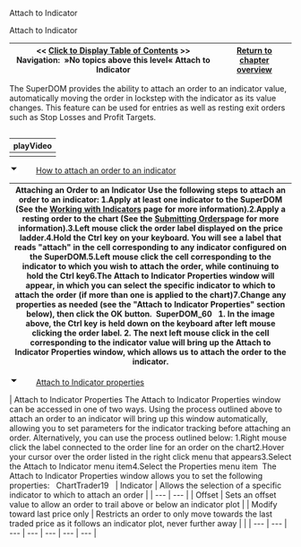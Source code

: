 ﻿
Attach to Indicator

Attach to Indicator

| \<\< [Click to Display Table of Contents](properties3_2_2.md) \>\> **Navigation:**   »No topics above this level«   Attach to Indicator | [Return to chapter overview](sharpdx_directwrite_textlayout-1.md) |
| --- | --- |
The SuperDOM provides the ability to attach an order to an indicator value, automatically moving the order in lockstep with the indicator as its value changes. This feature can be used for entries as well as resting exit orders such as Stop Losses and Profit Targets.
## 

| playVideo |
| --- |
|  |
![tog_minus](tog_minus-1.gif)        [How to attach an order to an indicator](javascript:HMToggle('toggle','HowToAttachAnOrderToAnIndicator','HowToAttachAnOrderToAnIndicator_ICON'))

| Attaching an Order to an Indicator Use the following steps to attach an order to an indicator: 1\.Apply at least one indicator to the SuperDOM (See the [Working with Indicators](working_with_indicators_superdom-1.md) page for more information).2\.Apply a resting order to the chart (See the [Submitting Orders](submitting_orders_superdom-1.md)page for more information).3\.Left mouse click the order label displayed on the price ladder.4\.Hold the Ctrl key on your keyboard. You will see a label that reads "attach" in the cell corresponding to any indicator configured on the SuperDOM.5\.Left mouse click the cell corresponding to the indicator to which you wish to attach the order, while continuing to hold the Ctrl key6\.The Attach to Indicator Properties window will appear, in which you can select the specific indicator to which to attach the order (if more than one is applied to the chart)7\.Change any properties as needed (see the "Attach to Indicator Properties" section below), then click the OK button.  SuperDOM_60   1\. In the image above, the Ctrl key is held down on the keyboard after left mouse clicking the order label.  2\. The next left mouse click in the cell corresponding to the indicator value will bring up the Attach to Indicator Properties window, which allows us to attach the order to the indicator. |
| --- |
![tog_minus](tog_minus-1.gif)        [Attach to Indicator properties](javascript:HMToggle('toggle','AttachToIndicatorProperties','AttachToIndicatorProperties_ICON'))

| Attach to Indicator Properties The Attach to Indicator Properties window can be accessed in one of two ways. Using the process outlined above to attach an order to an indicator will bring up this window automatically, allowing you to set parameters for the indicator tracking before attaching an order. Alternatively, you can use the process outlined below: 1\.Right mouse click the label connected to the order line for an order on the chart2\.Hover your cursor over the order listed in the right click menu that appears3\.Select the Attach to Indicator menu item4\.Select the Properties menu item  The Attach to Indicator Properties window allows you to set the following properties:   ChartTrader19     | Indicator | Allows the selection of a specific indicator to which to attach an order | | --- | --- | | Offset | Sets an offset value to allow an order to trail above or below an indicator plot | | Modify toward last price only | Restricts an order to only move towards the last traded price as it follows an indicator plot, never further away | |
| --- | --- | --- | --- | --- | --- | --- |


